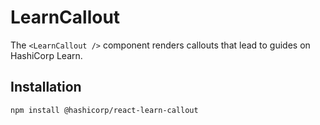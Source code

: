 # LearnCallout

The `<LearnCallout />` component renders callouts that lead to guides on HashiCorp Learn.

## Installation

```sh
npm install @hashicorp/react-learn-callout
```
